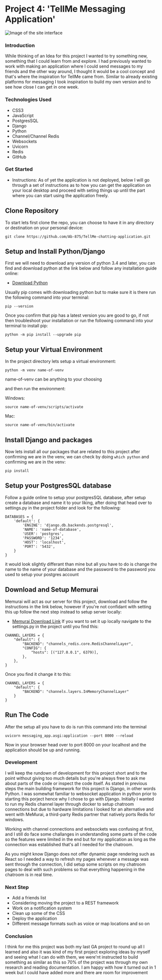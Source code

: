 # Project 4: 'TellMe Messaging Application' 

![Image of the site interface]()

### Introduction

While thinking of an Idea for this project I wanted to try something new, something that I could learn from and explore. I had previously wanted to work with making an application where I could send messages to my friends and the other way around, I thought it would be a cool concept and that's where the inspiration for TellMe came from. Similar to already existing platforms for messaging I took inspiration to build my own version and to see how close I can get in one week.
### Technologies Used

- CSS3
- JavaScript
- PostgresSQL
- Django
- Python
- Channel/Channel Redis
- Websockets
- Uvicorn
- Redis
- GitHub

### Get Started

- Instructions: As of yet the application is not deployed, below I will go through a set of instructions as to how you can get the application on your local desktop and proceed with seting things up until the part where you can start using the application freely.

## Clone Repository

To start lets first clone the repo, you can choose to have it in any directory or destination on your personal device:

```
git clone https://github.com/Ab-875/TellMe-chatting-application.git
```

## Setup and Install Python/Django

First we will need to download any version of python 3.4 and later, you can find and download python at the link below and follow any installation guide online:

- [Download Python](https://www.python.org/downloads/)

Usually pip comes with downloading python but to make sure it is there run the following command into your terminal:

```
pip --version
```
Once you confirm that pip has a latest version you are good to go, if not then troubleshoot your installation or run the following command into your terminal to install pip:

```
python -m pip install --upgrade pip
```

## Setup your Virtual Environment

In the project directory lets setup a virtual environment:

```
python -m venv name-of-venv
```

name-of-venv can be anything to your choosing

and then run the environment:

Windows:
```
source name-of-venv/scripts/activate
```
Mac:
```
source name-of-venv/bin/activate
```

## Install Django and packages

Now lets install all our packages that are related to this project after confirming we are in the venv, we can check by doing ```which python``` and confirming we are in the venv:

```
pip install
```
## Setup your PostgresSQL database

Follow a guide online to setup your postgresSQL database, after setup create a database and name it to your liking, after doing that head over to settings.py in the project folder and look for the following:

```
DATABASES = {
    'default': {
        'ENGINE': 'django.db.backends.postgresql',
        'NAME': 'name-of-database', 
        'USER': 'postgres',
        'PASSWORD': '1234',
        'HOST': 'localhost',  
        'PORT': '5432',
    }
}

```

it would look slightly differant than mine but all you have to do is change the name to the name of your database and the password to the password you used to setup your postgres account

## Download and Setup Memurai

Memurai will act as our server for this project, download and follow the instructions in the link below, however if you're not confidant with setting this up follow the next step instead to setup server locally:

- [Memurai Download Link](https://www.python.org/downloads/)
If you want to set it up locally navigate to the settings.py in the project until you find this:

```
CHANNEL_LAYERS = {
    "default": {
        "BACKEND": "channels_redis.core.RedisChannelLayer",
        "CONFIG": {
            "hosts": [("127.0.0.1", 6379)],
        },
    },
}
```

Once you find it change it to this:

```
CHANNEL_LAYERS = {
    "default": {
        "BACKEND": "channels.layers.InMemoryChannelLayer"
    }
}
```

## Run The Code
After the setup all you have to do is run this command into the terminal
```
uvicorn messaging_app.asgi:application --port 8000 --reload
```

Now in your browser head over to port 8000 on your localhost and the application should be up and running.


### Development

I will keep the rundown of development for this project short and to the point without giving too much details but you're always free to ask me about parts of the code or inspect the code itself. As stated in previous steps the main building framework for this project is Django, in other words Python. I was somewhat familiar to websocket application in python prior to starting this porject hence why I chose to go with Django. Initially I wanted to run my Redis channel layer through docker to setup chatroom connections but due to hardware limitations I looked for an alternative and went with MeMurai, a third-party Redis partner that natively ports Redis for windows.

Working with channel connections and websockets was confusing at first, and I still do face some challanges in understanding some parts of the code so the features were limited in the end but for my application as long as the connection was established that's all I needed for the chatroom.

As you might know Django does not offer dynamic page rendering such as React so I needed a way to refresh my pages whenever a message was sent through the connection, I did setup some scripts on my chatroom pages to deal with such problems so that everything happening in the chatroom is in real time.

### Next Step

- Add a friends list
- Considering moving the project to a REST framework
- Work on a notification system
- Clean up some of the CSS
- Deploy the application
- Different message formats such as voice or map locations and so on

### Conclusion

I think for me this project was both my last GA project to round up all I learned and also it was kind of my first project exploring ideas by myself and seeing what I can do with them, we were'nt instructed to build something as similar as this so 70% of the project was through my own research and reading documentation. I am happy with how it turned out in 1 week but I could have added more and there are room for improvement